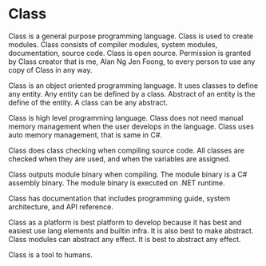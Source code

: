 # Class

Class is a general purpose programming language.
Class is used to create modules.
Class consists of compiler modules, system modules, documentation, source code.
Class is open source.
Permission is granted by Class creator that is me, Alan Ng Jen Foong, to every person to use any copy of Class in any way.

Class is an object oriented programming language.
It uses classes to define any entity.
Any entity can be defined by a class.
Abstract of an entity is the define of the entity.
A class can be any abstract. 

Class is high level programming language.
Class does not need manual memory management when the user develops in the language.
Class uses auto memory management, that is same in C#.

Class does class checking when compiling source code.
All classes are checked when they are used, and when the variables are assigned.

Class outputs module binary when compiling.
The module binary is a C# assembly binary.
The module binary is executed on .NET runtime.

Class has documentation that includes programming guide, system architecture, and API reference.

Class as a platform is best platform to develop because it has best and easiest use lang elements and builtin infra.
It is also best to make abstract.
Class modules can abstract any effect. It is best to abstract any effect.

Class is a tool to humans.